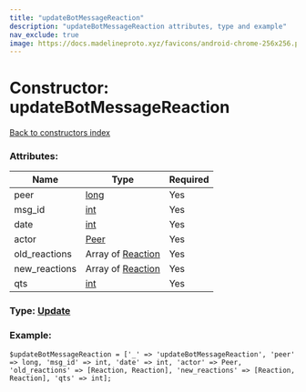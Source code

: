 ```yaml
---
title: "updateBotMessageReaction"
description: "updateBotMessageReaction attributes, type and example"
nav_exclude: true
image: https://docs.madelineproto.xyz/favicons/android-chrome-256x256.png
---
```

# Constructor: updateBotMessageReaction  
[Back to constructors index](/API_docs/constructors/index.html)



### Attributes:

| Name     |    Type       | Required |
|----------|---------------|----------|
|peer|[long](/API_docs/types/long.html) | Yes|
|msg\_id|[int](/API_docs/types/int.html) | Yes|
|date|[int](/API_docs/types/int.html) | Yes|
|actor|[Peer](/API_docs/types/Peer.html) | Yes|
|old\_reactions|Array of [Reaction](/API_docs/types/Reaction.html) | Yes|
|new\_reactions|Array of [Reaction](/API_docs/types/Reaction.html) | Yes|
|qts|[int](/API_docs/types/int.html) | Yes|



### Type: [Update](/API_docs/types/Update.html)


### Example:

```
$updateBotMessageReaction = ['_' => 'updateBotMessageReaction', 'peer' => long, 'msg_id' => int, 'date' => int, 'actor' => Peer, 'old_reactions' => [Reaction, Reaction], 'new_reactions' => [Reaction, Reaction], 'qts' => int];
```  

